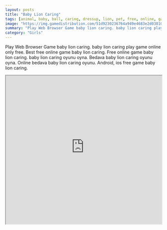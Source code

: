 ```yaml
---
layout: posts
title: "Baby Lion Caring"
tags: [animal, baby, ball, caring, dressup, lion, pet, free, online, games, oyna, game, free, games, play, play, games]
image: "https://img.gamedistribution.com/51d9230236764a949e4683e2d0381028.jpg"
summary: "Play Web Browser Game baby lion caring. baby lion caring play game online only free. Best free online game baby lion caring. Free online game baby lion caring. baby lion caring oyunu oyna. Bedava baby lion caring oyunu oyna. Online bedava baby lion caring oyunu. Android, ios free game baby lion caring."
category: "Girls"
---
```


Play Web Browser Game baby lion caring. baby lion caring play game online only free. Best free online game baby lion caring. Free online game baby lion caring. baby lion caring oyunu oyna. Bedava baby lion caring oyunu oyna. Online bedava baby lion caring oyunu. Android, ios free game baby lion caring.

<iframe width="100%" height="480px;" src="https://flash.gamedistribution.com?game=51d9230236764a949e4683e2d0381028"></iframe>